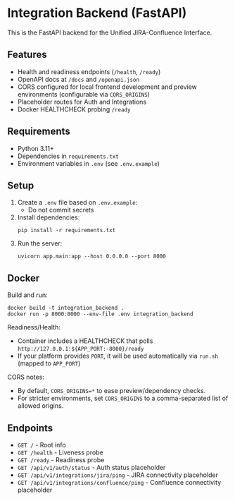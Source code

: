 # Integration Backend (FastAPI)

This is the FastAPI backend for the Unified JIRA-Confluence Interface.

## Features
- Health and readiness endpoints (`/health`, `/ready`)
- OpenAPI docs at `/docs` and `/openapi.json`
- CORS configured for local frontend development and preview environments (configurable via `CORS_ORIGINS`)
- Placeholder routes for Auth and Integrations
- Docker HEALTHCHECK probing `/ready`

## Requirements
- Python 3.11+
- Dependencies in `requirements.txt`
- Environment variables in `.env` (see `.env.example`)

## Setup

1. Create a `.env` file based on `.env.example`:
   - Do not commit secrets
2. Install dependencies:
   ```
   pip install -r requirements.txt
   ```
3. Run the server:
   ```
   uvicorn app.main:app --host 0.0.0.0 --port 8000
   ```

## Docker
Build and run:
```
docker build -t integration_backend .
docker run -p 8000:8000 --env-file .env integration_backend
```

Readiness/Health:
- Container includes a HEALTHCHECK that polls `http://127.0.0.1:${APP_PORT:-8000}/ready`
- If your platform provides `PORT`, it will be used automatically via `run.sh` (mapped to `APP_PORT`)

CORS notes:
- By default, `CORS_ORIGINS=*` to ease preview/dependency checks.
- For stricter environments, set `CORS_ORIGINS` to a comma-separated list of allowed origins.

## Endpoints
- `GET /` - Root info
- `GET /health` - Liveness probe
- `GET /ready` - Readiness probe
- `GET /api/v1/auth/status` - Auth status placeholder
- `GET /api/v1/integrations/jira/ping` - JIRA connectivity placeholder
- `GET /api/v1/integrations/confluence/ping` - Confluence connectivity placeholder
